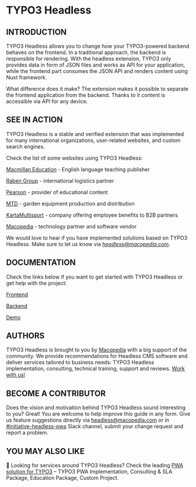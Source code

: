 # TYPO3 Headless

## INTRODUCTION

TYPO3 Headless allows you to change how your TYPO3-powered backend behaves on the frontend. In a traditional approach, the backend is responsible for rendering. With the headless extension, TYPO3 only provides data in form of JSON files and works as API for your application, while the frontend part consumes the JSON API and renders content using Nuxt framework.

What difference does it make?
The extension makes it possible to separate the frontend application from the backend. Thanks to it content is accessible via API for any device.

## SEE IN ACTION

TYPO3 Headless is a stable and verified extension that was implemented for many international organizations, user-related websites, and custom search engines.

Check the list of some websites using TYPO3 Headless:

[Macmillan Education](https://www.macmillanenglish.com/) -
English language teaching publisher

[Raben Group](https://www.raben-group.com/) -
international logistics partner

[Pearson](https://www.pearson.pl/) -
provider of educational content

[MTD](https://mtd-en.com/) -
garden equipment production and distribution

[KartaMultisport](https://www.kartamultisport.pl/en/) -
company offering employee benefits to B2B partners

[Macopedia](https://macopedia.com/) -
technology partner and software vendor

We would love to hear if you have implemented solutions based on TYPO3 Headless. Make sure to let us know via *headless@macopedia.com*.

## DOCUMENTATION

Check the links below if you want to get started with TYPO3 Headless or get help with the project:

[Frontend](https://typo3-headless.github.io/nuxt-typo3/)

[Backend](https://docs.typo3.org/p/friendsoftypo3/headless/main/en-us/Index.html)

[Demo](https://github.com/TYPO3-Headless/pwa-demo)

## AUTHORS

TYPO3 Headless is brought to you by [Macopedia](https://macopedia.com/?utm_source=GitHub) with a big support of the community. We provide recommendations for Headless CMS software and deliver services tailored to business needs: TYPO3 Headless implementation, consulting, technical training, support and reviews. [Work with us!](https://macopedia.com/products/typo3-headless-and-pwa?utm_source=GitHub)

## BECOME A CONTRIBUTOR

Does the vision and motivation behind TYPO3 Headless sound interesting to you? Great! You are welcome to help improve this guide in any form. Give us feature suggestions directly via headless@macopedia.com or in [#initiative-headless-pwa](https://typo3.slack.com/archives/CDJK80WV6) Slack channel, submit your change request and report a problem.

## YOU MAY ALSO LIKE
:pushpin: Looking for services around TYPO3 Headless? Check the leading [PWA solution for TYPO3](https://t3pwa.com/?utm_source=GitHub) – TYPO3 PWA Implementation, Consulting & SLA Package, Education Package, Custom Project.
